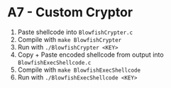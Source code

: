 # A7 - Custom Cryptor

1. Paste shellcode into `BlowfishCrypter.c`
2. Compile with `make BlowfishCrypter`
3. Run with `./BlowfishCrypter <KEY>`
4. Copy + Paste encoded shellcode from output into `BlowfishExecShellcode.c`
5. Compile with `make BlowfishExecShellcode`
6. Run with `./BlowfishExecShellcode <KEY>`
